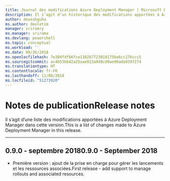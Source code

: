 ```yaml
---
title: Journal des modifications Azure Deployment Manager | Microsoft Docs
description: Il s’agit d’un historique des modifications apportées à Azure Deployment Manager dans la dernière version.
author: deveshguha
ms.author: deoletim
manager: sriramry
ms.manager: srirama
ms.devlang: powershell
ms.topic: conceptual
ms.workload: ''
ms.date: 09/26/2018
ms.openlocfilehash: 7e384fdf66fce1102b7723018175ba6cc276ccc5
ms.sourcegitcommit: ac4b53bb42a25aae013a9d8cd9ae98ada9397274
ms.translationtype: HT
ms.contentlocale: fr-FR
ms.lasthandoff: 11/08/2018
ms.locfileid: "51273920"
---
```

# <a name="release-notes"></a><span data-ttu-id="19da5-103">Notes de publication</span><span class="sxs-lookup"><span data-stu-id="19da5-103">Release notes</span></span>

<span data-ttu-id="19da5-104">Il s’agit d’une liste des modifications apportées à Azure Deployment Manager dans cette version.</span><span class="sxs-lookup"><span data-stu-id="19da5-104">This is a list of changes made to Azure Deployment Manager in this release.</span></span>

---
## <a name="090---september-2018"></a><span data-ttu-id="19da5-105">0.9.0 - septembre 2018</span><span class="sxs-lookup"><span data-stu-id="19da5-105">0.9.0 - September 2018</span></span>
* <span data-ttu-id="19da5-106">Première version : ajout de la prise en charge pour gérer les lancements et les ressources associées.</span><span class="sxs-lookup"><span data-stu-id="19da5-106">First release - add support to manage rollouts and associated resources.</span></span>